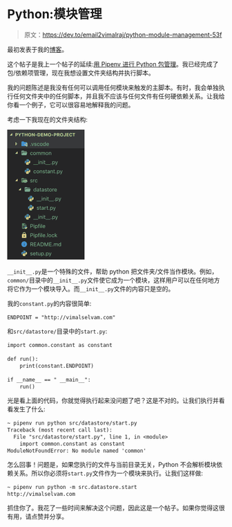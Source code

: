 # Python:模块管理

> 原文：<https://dev.to/email2vimalraj/python-module-management-53f>

最初发表于我的[博客](http://www.vimalselvam.com/2019/03/04/python-module-management/)。

这个帖子是我上一个帖子的延续:[用 Pipenv 进行 Python 包管理](https://dev.to/email2vimalraj/python-package-management-with-pipenv-44kh-temp-slug-7990359)。我已经完成了包/依赖项管理，现在我想设置文件夹结构并执行脚本。

我的问题陈述是我没有任何可以调用任何模块来触发的主脚本。有时，我会单独执行任何文件夹中的任何脚本，并且我不应该与任何文件有任何硬依赖关系。让我给你看一个例子，它可以很容易地解释我的问题。

考虑一下我现在的文件夹结构:

[![Folder structure](img/54d1854cfc344956a53ef38b06785e4f.png)](https://i1.wp.com/www.vimalselvam.com/wp-content/uploads/2019/03/python-demo-project-structure.png)

`__init__.py`是一个特殊的文件，帮助 python 把文件夹/文件当作模块。例如，`common/`目录中的`__init__.py`文件使它成为一个模块，这样用户可以在任何地方将它作为一个模块导入。而`__init__.py`文件的内容只是空的。

我的`constant.py`的内容很简单:

```
ENDPOINT = "http://vimalselvam.com" 
```

和`src/datastore/`目录中的`start.py`:

```
import common.constant as constant

def run():
    print(constant.ENDPOINT)

if __name__ == " __main__":
    run() 
```

光是看上面的代码，你就觉得执行起来没问题了吧？这是不对的。让我们执行并看看发生了什么:

```
~ pipenv run python src/datastore/start.py
Traceback (most recent call last):
  File "src/datastore/start.py", line 1, in <module>
    import common.constant as constant
ModuleNotFoundError: No module named 'common' 
```

怎么回事！问题是，如果您执行的文件与当前目录无关，Python 不会解析模块依赖关系。所以你必须将`start.py`文件作为一个模块来执行。让我们这样做:

```
~ pipenv run python -m src.datastore.start
http://vimalselvam.com 
```

抓住你了。我花了一些时间来解决这个问题，因此这是一个帖子。如果你觉得这很有用，请点赞并分享。